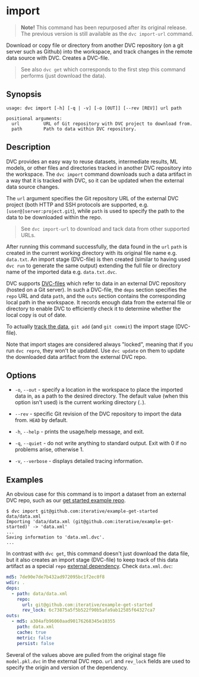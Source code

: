 # import

> **Note!** This command has been repurposed after its original release. The
> previous version is still available as the `dvc import-url` command.

Download or copy file or directory from another DVC repository (on a git server
such as Github) into the <abbr>workspace</abbr>, and track changes in the remote
data source with DVC. Creates a DVC-file.

> See also `dvc get` which corresponds to the first step this command performs
> (just download the data).

## Synopsis

```usage
usage: dvc import [-h] [-q | -v] [-o [OUT]] [--rev [REV]] url path

positional arguments:
  url         URL of Git repository with DVC project to download from.
  path        Path to data within DVC repository.
```

## Description

DVC provides an easy way to reuse datasets, intermediate results, ML models, or
other files and directories tracked in another DVC repository into the
workspace. The `dvc import` command downloads such a <abbr>data artifact</abbr>
in a way that it is tracked with DVC, so it can be updated when the external
data source changes.

The `url` argument specifies the Git repository URL of the external <abbr>DVC
project</abbr> (both HTTP and SSH protocols are supported, e.g.
`[user@]server:project.git`), while `path` is used to specify the path to the
data to be downloaded within the repo.

> See `dvc import-url` to download and tack data from other supported URLs.

After running this command successfully, the data found in the `url` `path` is
created in the current working directory with its original file name e.g.
`data.txt`. An import stage (DVC-file) is then created (similar to having used
`dvc run` to generate the same output) extending the full file or directory name
of the imported data e.g. `data.txt.dvc`.

DVC supports [DVC-files](/doc/user-guide/dvc-file-format) which refer to data in
an external DVC repository (hosted on a Git server). In such a DVC-file, the
`deps` section specifies the `repo` URL and data `path`, and the `outs` section
contains the corresponding local path in the workspace. It records enough data
from the external file or directory to enable DVC to efficiently check it to
determine whether the local copy is out of date.

To actually [track the data](https://dvc.org/doc/get-started/add-files),
`git add` (and `git commit`) the import stage (DVC-file).

Note that import stages are considered always "locked", meaning that if you run
`dvc repro`, they won't be updated. Use `dvc update` on them to update the
downloaded data artifact from the external DVC repo.

## Options

- `-o`, `--out` - specify a location in the workspace to place the imported data
  in, as a path to the desired directory. The default value (when this option
  isn't used) is the current working directory (`.`).

- `--rev` - specific Git revision of the DVC repository to import the data from.
  `HEAD` by default.

- `-h`, `--help` - prints the usage/help message, and exit.

- `-q`, `--quiet` - do not write anything to standard output. Exit with 0 if no
  problems arise, otherwise 1.

- `-v`, `--verbose` - displays detailed tracing information.

## Examples

An obvious case for this command is to import a dataset from an external DVC
repo, such as our
[get started example repo](https://github.com/iterative/example-get-started).

```dvc
$ dvc import git@github.com:iterative/example-get-started data/data.xml
Importing 'data/data.xml (git@github.com:iterative/example-get-started)' -> 'data.xml'
...
Saving information to 'data.xml.dvc'.
...
```

In contrast with `dvc get`, this command doesn't just download the data file,
but it also creates an import stage (DVC-file) to keep track of this <abbr>data
artifact</abbr> as a special `repo`
[external dependency](/doc/user-guide/external-dependencies). Check
`data.xml.dvc`:

```yaml
md5: 7de90e7de7b432ad972095bc1f2ec0f8
wdir: .
deps:
  - path: data/data.xml
    repo:
      url: git@github.com:iterative/example-get-started
      rev_lock: 6c73875a5f5b522f90b5afa9ab12585f64327ca7
outs:
  - md5: a304afb96060aad90176268345e10355
    path: data.xml
    cache: true
    metric: false
    persist: false
```

Several of the values above are pulled from the original stage file
`model.pkl.dvc` in the external DVC repo. `url` and `rev_lock` fields are used
to specify the origin and version of the dependency.

<!-- ## Example: Dataset registry -->
